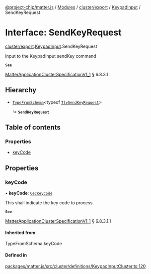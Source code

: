 [@project-chip/matter.js](../README.md) / [Modules](../modules.md) / [cluster/export](../modules/cluster_export.md) / [KeypadInput](../modules/cluster_export.KeypadInput.md) / SendKeyRequest

# Interface: SendKeyRequest

[cluster/export](../modules/cluster_export.md).[KeypadInput](../modules/cluster_export.KeypadInput.md).SendKeyRequest

Input to the KeypadInput sendKey command

**`See`**

[MatterApplicationClusterSpecificationV1_1](spec_export.MatterApplicationClusterSpecificationV1_1.md) § 6.8.3.1

## Hierarchy

- [`TypeFromSchema`](../modules/tlv_export.md#typefromschema)\<typeof [`TlvSendKeyRequest`](../modules/cluster_export.KeypadInput.md#tlvsendkeyrequest)\>

  ↳ **`SendKeyRequest`**

## Table of contents

### Properties

- [keyCode](cluster_export.KeypadInput.SendKeyRequest.md#keycode)

## Properties

### keyCode

• **keyCode**: [`CecKeyCode`](../enums/cluster_export.KeypadInput.CecKeyCode.md)

This shall indicate the key code to process.

**`See`**

[MatterApplicationClusterSpecificationV1_1](spec_export.MatterApplicationClusterSpecificationV1_1.md) § 6.8.3.1.1

#### Inherited from

TypeFromSchema.keyCode

#### Defined in

[packages/matter.js/src/cluster/definitions/KeypadInputCluster.ts:120](https://github.com/project-chip/matter.js/blob/3adaded6/packages/matter.js/src/cluster/definitions/KeypadInputCluster.ts#L120)
